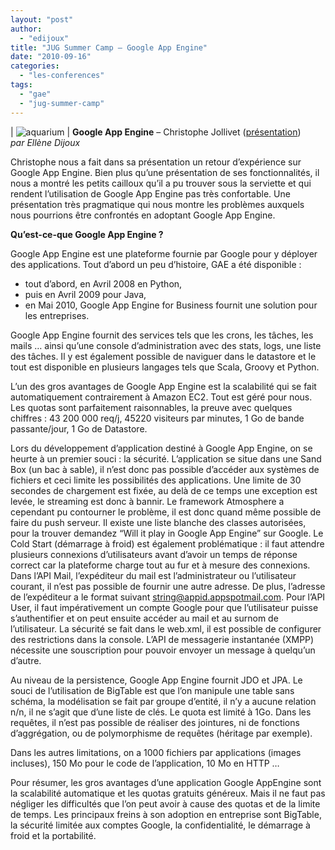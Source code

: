```yaml
---
layout: "post"
author: 
  - "edijoux"
title: "JUG Summer Camp – Google App Engine"
date: "2010-09-16"
categories: 
  - "les-conferences"
tags: 
  - "gae"
  - "jug-summer-camp"
---
```


| ![](/assets/2010/09/2010-09-16-jug-summer-camp-google-app-engine/4984312120_746493c795_o.jpg "aquarium")   |
**Google App Engine** – Christophe Jollivet ([présentation](http://sites.google.com/site/jugsummercamp/presentations))  
_par Ellène Dijoux_

Christophe nous a fait dans sa présentation un retour d’expérience sur Google App Engine. Bien plus qu’une présentation de ses fonctionnalités, il nous a montré les petits cailloux qu’il a pu trouver sous la serviette et qui rendent l’utilisation de Google App Engine pas très confortable. Une présentation très pragmatique qui nous montre les problèmes auxquels nous pourrions être confrontés en adoptant Google App Engine.

**Qu’est-ce-que Google App Engine ?**

Google App Engine est une plateforme fournie par Google pour y déployer des applications. Tout d’abord un peu d’histoire, GAE a été disponible :

- tout d’abord, en Avril 2008 en Python,
- puis en Avril 2009 pour Java,
- en Mai 2010, Google App Engine for Business fournit une solution pour les entreprises.

Google App Engine fournit des services tels que les crons, les tâches, les mails … ainsi qu’une console d’administration avec des stats, logs, une liste des tâches. Il y est également possible de naviguer dans le datastore et le tout est disponible en plusieurs langages tels que Scala, Groovy et Python.

L’un des gros avantages de Google App Engine est la scalabilité qui se fait automatiquement contrairement à Amazon EC2. Tout est géré pour nous. Les quotas sont parfaitement raisonnables, la preuve avec quelques chiffres : 43 200 000 req/j, 45220 visiteurs par minutes, 1 Go de bande passante/jour, 1 Go de Datastore.

Lors du développement d’application destiné à Google App Engine, on se heurte à un premier souci : la sécurité. L’application se situe dans une Sand Box (un bac à sable), il n’est donc pas possible d’accéder aux systèmes de fichiers et ceci limite les possibilités des applications. Une limite de 30 secondes de chargement est fixée, au delà de ce temps une exception est levée, le streaming est donc à bannir. Le framework Atmosphere a cependant pu contourner le problème, il est donc quand même possible de faire du push serveur. Il existe une liste blanche des classes autorisées, pour la trouver demandez “Will it play in Google App Engine” sur Google. Le Cold Start (démarrage à froid) est également problématique : il faut attendre plusieurs connexions d’utilisateurs avant d’avoir un temps de réponse correct car la plateforme charge tout au fur et à mesure des connexions. Dans l’API Mail, l’expéditeur du mail est l’administrateur ou l’utilisateur courant, il n’est pas possible de fournir une autre adresse. De plus, l’adresse de l’expéditeur a le format suivant string@appid.appspotmail.com. Pour l’API User, il faut impérativement un compte Google pour que l’utilisateur puisse s’authentifier et on peut ensuite accéder au mail et au surnom de l’utilisateur. La sécurité se fait dans le web.xml, il est possible de configurer des restrictions dans la console. L’API de messagerie instantanée (XMPP) nécessite une souscription pour pouvoir envoyer un message à quelqu’un d’autre.

Au niveau de la persistence, Google App Engine fournit JDO et JPA. Le souci de l’utilisation de BigTable est que l’on manipule une table sans schéma, la modélisation se fait par groupe d’entité, il n’y a aucune relation n/n, il ne s’agit que d’une liste de clés. Le quota est limité à 1Go. Dans les requêtes, il n’est pas possible de réaliser des jointures, ni de fonctions d’aggrégation, ou de polymorphisme de requêtes (héritage par exemple).

Dans les autres limitations, on a 1000 fichiers par applications (images incluses), 150 Mo pour le code de l’application, 10 Mo en HTTP …

Pour résumer, les gros avantages d’une application Google AppEngine sont la scalabilité automatique et les quotas gratuits généreux. Mais il ne faut pas négliger les difficultés que l’on peut avoir à cause des quotas et de la limite de temps. Les principaux freins à son adoption en entreprise sont BigTable, la sécurité limitée aux comptes Google, la confidentialité, le démarrage à froid et la portabilité.
